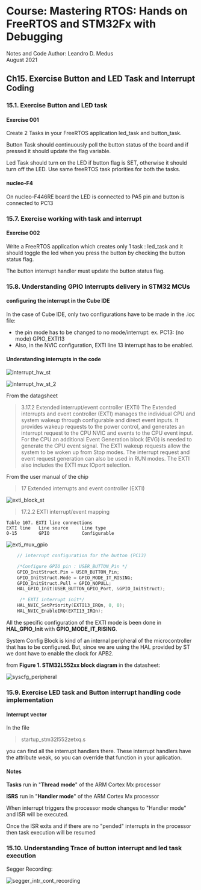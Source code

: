 # Course: Mastering RTOS: Hands on FreeRTOS and STM32Fx with Debugging

Notes and Code Author: Leandro D. Medus  
August 2021

## Ch15. Exercise  Button and LED Task and Interrupt Coding

### 15.1. Exercise  Button and LED task

#### Exercise 001

Create 2 Tasks in your FreeRTOS application led_task and button_task.

Button Task should continuously poll the button status of the board and if pressed it should update the flag variable.

Led Task should turn on the LED if button flag is SET, otherwise it should turn off the LED. Use same freeRTOS task priorities for both the tasks.


#### nucleo-F4
On nucleo-F446RE board the LED is connected to PA5 pin and button is connected to PC13


### 15.7. Exercise  working with task and interrupt

#### Exercise 002

Write a FreeRTOS application which creates only 1 task : led_task and it should toggle the led when you press the button by checking the button status flag.

The button interrupt handler must update the button status flag.

### 15.8. Understanding GPIO Interrupts delivery in STM32 MCUs

#### configuring the interrupt in the Cube IDE

In the case of Cube IDE, only two configurations have to be made in the .ioc file:
* the pin mode has to be changed to no mode/interrupt:
ex. PC13: (no mode) GPIO_EXTI13
* Also, in the NVIC configuration, EXTI line 13 interrupt has to be enabled. 

#### Understanding interrupts in the code

![interrupt_hw_st](img/interrupt_hw_st.png)

![interrupt_hw_st_2](img/interrupt_hw_st_2.png)


From the datagsheet

> 3.17.2 Extended interrupt/event controller (EXTI)
> The Extended interrupts and event controller (EXTI) manages the individual CPU and system wakeup through configurable and direct event inputs. It provides wakeup requests to the power control, and generates an interrupt request to the CPU NVIC and events to the CPU event input. For the CPU an additional Event Generation block (EVG) is needed to generate the CPU event signal.
> The EXTI wakeup requests allow the system to be woken up from Stop modes.
> The interrupt request and event request generation can also be used in RUN modes. The
> EXTI also includes the EXTI mux IOport selection.

From the user manual of the chip

> 17 Extended interrupts and event controller (EXTI)

![exti_block_st](img/exti_block_st.png)

> 17.2.2 EXTI interrupt/event mapping

```
Table 107. EXTI line connections
EXTI line 	Line source 	Line type
0-15 		GPIO 			Configurable
```

![exti_mux_gpio](img/exti_mux_gpio.png)


```c
    // interrupt configuration for the button (PC13)

    /*Configure GPIO pin : USER_BUTTON_Pin */
    GPIO_InitStruct.Pin = USER_BUTTON_Pin;
    GPIO_InitStruct.Mode = GPIO_MODE_IT_RISING;
    GPIO_InitStruct.Pull = GPIO_NOPULL;
    HAL_GPIO_Init(USER_BUTTON_GPIO_Port, &GPIO_InitStruct);

     /* EXTI interrupt init*/
	HAL_NVIC_SetPriority(EXTI13_IRQn, 0, 0);
	HAL_NVIC_EnableIRQ(EXTI13_IRQn);
```

All the specific configuration of the EXTI mode is been done in **HAL_GPIO_Init** with **GPIO_MODE_IT_RISING**.

System Config Block is kind of an internal peripheral of the microcontroller that has to be configured. But, since we are using the HAL provided by ST we dont have to enable the clock for APB2.

from **Figure 1. STM32L552xx block diagram** in the datasheet:

![syscfg_peripheral](img/syscfg_peripheral.png)
 

### 15.9. Exercise  LED task and Button interrupt handling code implementation



#### Interrupt vector 

In the file
> startup_stm32l552zetxq.s

you can find all the interrupt handlers there. These interrupt handlers have the attribute weak, so you can override that function in your aplication.


#### Notes



**Tasks** run in "**Thread mode**" of the ARM Cortex Mx processor

**ISRS** run in "**Handler mode**" of the ARM Cortex Mx processor

When interrupt triggers the processor mode changes to "Handler mode" and ISR will be executed.

Once the ISR exits and if there are no "pended" interrupts in the processor then task execution will be resumed



### 15.10. Understanding Trace of button interrupt and led task execution


Segger Recording:

![segger_intr_cont_recording](img/segger_intr_cont_recording.png)
